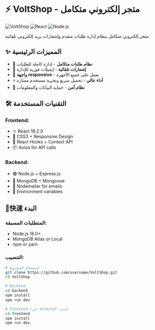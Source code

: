 # ⚡ VoltShop - متجر إلكتروني متكامل

![VoltShop](https://img.shields.io/badge/Status-Ready%20to%20Deploy-brightgreen)
![React](https://img.shields.io/badge/React-18.2.0-blue)
![Node.js](https://img.shields.io/badge/Node.js-16.0+-green)

متجر إلكتروني متكامل بنظام إدارة طلبات متقدم وإشعارات بريد إلكتروني تلقائية.

## ✨ المميزات الرئيسية

- 🛒 **نظام طلبات متكامل** - إدارة كاملة للطلبات
- 📧 **إشعارات تلقائية** - إيميلات فورية للإدارة
- 🎨 **واجهة responsive** - تعمل على جميع الأجهزة  
- ⚡ **أداء عالي** - تحميل سريع وتجربة مستخدم ممتازة
- 🔐 **نظام آمن** - حماية البيانات والمعلومات

## 🛠️ التقنيات المستخدمة

### Frontend:
- ⚛️ React 18.2.0
- 🎨 CSS3 + Responsive Design
- 🔄 React Hooks + Context API
- 📦 Axios for API calls

### Backend:
- 🟢 Node.js + Express.js
- 🍃 MongoDB + Mongoose
- 📧 Nodemailer for emails
- 🔐 Environment variables

## 🚀快速 البدء

### المتطلبات المسبقة:
- Node.js 16.0+
- MongoDB Atlas or Local
- npm or yarn

### التنصيب:

```bash
# استنساخ المشروع
git clone https://github.com/username/VoltShop.git
cd VoltShop

# Backend
cd backend
npm install
npm run dev

# Frontend (في terminal جديد)
cd frontend  
npm install
npm run dev